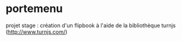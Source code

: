 # portemenu
projet stage :
création d'un flipbook à l'aide de la bibliothèque turnjs (http://www.turnjs.com/)
